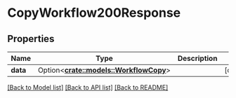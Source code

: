# CopyWorkflow200Response

## Properties

Name | Type | Description | Notes
------------ | ------------- | ------------- | -------------
**data** | Option<[**crate::models::WorkflowCopy**](WorkflowCopy.md)> |  | [optional]

[[Back to Model list]](../README.md#documentation-for-models) [[Back to API list]](../README.md#documentation-for-api-endpoints) [[Back to README]](../README.md)


